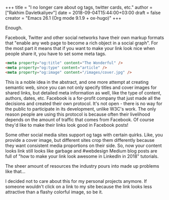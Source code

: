 +++
title = "I no longer care about og tags, twitter cards, etc."
author = ["Rakhim Davletkaliyev"]
date = 2018-09-04T15:44:00+03:00
draft = false
creator = "Emacs 26.1 (Org mode 9.1.9 + ox-hugo)"
+++

Enough.

Facebook, Twitter and other social networks have their own markup formats that "enable any web page to become a rich object in a social graph". For the most part it means that if you want to make your link look nice when people share it, you have to set some meta tags.

```html
<meta property="og:title" content="The Wonderful" />
<meta property="og:type" content="article" />
<meta property="og:image" content="/images/cover.jpg" />
```

This is a noble idea in the abstract, and one more attempt at creating semantic web, since you can not only specify titles and cover images for shared links, but detailed meta information as well, like the type of content, authors, dates, etc. Facebook is a for-profit company that just made all the decisions and created their own protocol. It's not open - there is no way for the public to participate in its development, unlike W3C's work. The only reason people are using this protocol is because often their livelihood depends on the amount of traffic that comes from Facebook. Of course they'd like to make their links look good in Facebook posts!

Some other social media sites support og tags with certain quirks. Like, you provide a cover image, but different sites crop them differently because they want consistent media proportions on their side. So, now your content looks link still looks like garbage and #webdesign Medium blog posts are full of "how to make your link look awesome in LinkedIn in 2018" tutorials.

The sheer amount of resources the industry pours into made up problems like that...

I decided not to care about this for my personal projects anymore. If someone wouldn't click on a link to my site because the link looks less attractive than a flashy colorful image, so be it.
